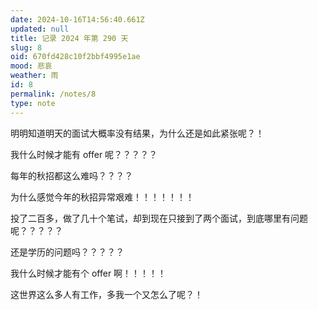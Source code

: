 ```yaml
---
date: 2024-10-16T14:56:40.661Z
updated: null
title: 记录 2024 年第 290 天
slug: 8
oid: 670fd428c10f2bbf4995e1ae
mood: 悲哀
weather: 雨
id: 8
permalink: /notes/8
type: note
---
```



明明知道明天的面试大概率没有结果，为什么还是如此紧张呢？！

我什么时候才能有 offer 呢？？？？？

每年的秋招都这么难吗？？？？

为什么感觉今年的秋招异常艰难！！！！！！！

投了二百多，做了几十个笔试，却到现在只接到了两个面试，到底哪里有问题呢？？？？？

还是学历的问题吗？？？？？

我什么时候才能有个 offer 啊！！！！！

这世界这么多人有工作，多我一个又怎么了呢？！